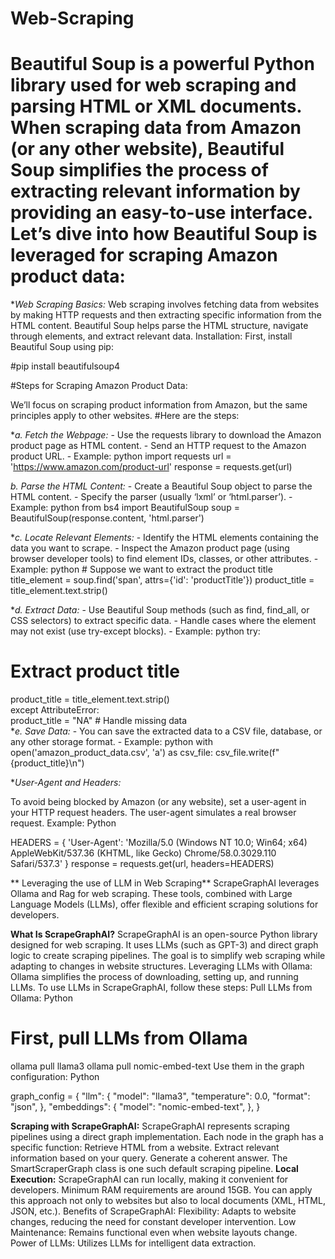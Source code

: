 ﻿# Web-Scraping


 # Beautiful Soup is a powerful Python library used for web scraping and parsing HTML or XML documents. When scraping data from Amazon (or any other website), Beautiful Soup simplifies the process of extracting relevant information by providing an easy-to-use interface. Let’s dive into how Beautiful Soup is leveraged for scraping Amazon product data:

**Web Scraping Basics:*
Web scraping involves fetching data from websites by making HTTP requests and then extracting specific information from the HTML content.
Beautiful Soup helps parse the HTML structure, navigate through elements, and extract relevant data.
Installation:
First, install Beautiful Soup using pip:

#pip install beautifulsoup4

#Steps for Scraping Amazon Product Data:

We’ll focus on scraping product information from Amazon, but the same principles apply to other websites.
#Here are the steps:

**a. Fetch the Webpage:* - Use the requests library to download the Amazon product page as HTML content. - Send an HTTP request to the Amazon product URL. - Example: 
   python import requests
   url = 'https://www.amazon.com/product-url'
   response = requests.get(url)
     
**b.* Parse the HTML Content:* - Create a Beautiful Soup object to parse the HTML content. - Specify the parser (usually ‘lxml’ or ‘html.parser’). - Example: 
python from bs4 import BeautifulSoup
soup = BeautifulSoup(response.content, 'html.parser')
     
**c. Locate Relevant Elements:* - Identify the HTML elements containing the data you want to scrape. - Inspect the Amazon product page (using browser developer tools) to find element IDs, classes, or other attributes. - Example: python          # Suppose we want to extract the product title          title_element = soup.find('span', attrs={'id': 'productTitle'})          product_title = title_element.text.strip()  

**d. Extract Data:* - Use Beautiful Soup methods (such as find, find_all, or CSS selectors) to extract specific data. - Handle cases where the element may not exist (use try-except blocks). - 
Example: python 
try:              
# Extract product title              
product_title = title_element.text.strip()          
except AttributeError:              
product_title = "NA"  # Handle missing data          
**e. Save Data:* - You can save the extracted data to a CSV file, database, or any other storage format. - Example: python          with open('amazon_product_data.csv', 'a') as csv_file:              csv_file.write(f"{product_title}\n")  

**User-Agent and Headers:*

To avoid being blocked by Amazon (or any website), set a user-agent in your HTTP request headers.
The user-agent simulates a real browser request.
Example:
Python

HEADERS = {
    'User-Agent': 'Mozilla/5.0 (Windows NT 10.0; Win64; x64) AppleWebKit/537.36 (KHTML, like Gecko) Chrome/58.0.3029.110 Safari/537.3'
}
response = requests.get(url, headers=HEADERS)


** Leveraging the use of LLM in Web Scraping**
 ScrapeGraphAI leverages Ollama and Rag for web scraping. These tools, combined with Large Language Models (LLMs), offer flexible and efficient scraping solutions for developers.

**What Is ScrapeGraphAI?**
ScrapeGraphAI is an open-source Python library designed for web scraping.
It uses LLMs (such as GPT-3) and direct graph logic to create scraping pipelines.
The goal is to simplify web scraping while adapting to changes in website structures.
Leveraging LLMs with Ollama:
Ollama simplifies the process of downloading, setting up, and running LLMs.
To use LLMs in ScrapeGraphAI, follow these steps:
Pull LLMs from Ollama:
Python

# First, pull LLMs from Ollama
ollama pull llama3
ollama pull nomic-embed-text
Use them in the graph configuration:
Python

graph_config = {
    "llm": {
        "model": "llama3",
        "temperature": 0.0,
        "format": "json",
    },
    "embeddings": {
        "model": "nomic-embed-text",
    },
}

**Scraping with ScrapeGraphAI:**
ScrapeGraphAI represents scraping pipelines using a direct graph implementation.
Each node in the graph has a specific function:
Retrieve HTML from a website.
Extract relevant information based on your query.
Generate a coherent answer.
The SmartScraperGraph class is one such default scraping pipeline.
**Local Execution:**
ScrapeGraphAI can run locally, making it convenient for developers.
Minimum RAM requirements are around 15GB.
You can apply this approach not only to websites but also to local documents (XML, HTML, JSON, etc.).
Benefits of ScrapeGraphAI:
Flexibility: Adapts to website changes, reducing the need for constant developer intervention.
Low Maintenance: Remains functional even when website layouts change.
Power of LLMs: Utilizes LLMs for intelligent data extraction.

